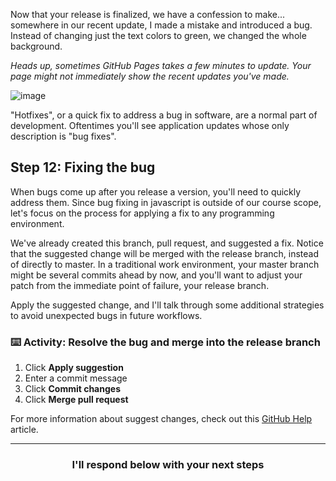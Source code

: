Now that your release is finalized, we have a confession to make... somewhere in our recent update, I made a mistake and introduced a bug. Instead of changing just the text colors to green, we changed the whole background.

_Heads up, sometimes GitHub Pages takes a few minutes to update. Your page might not immediately show the recent updates you've made._

![image](https://user-images.githubusercontent.com/13326548/48045461-487dd800-e145-11e8-843c-b91a82213eb8.png)

"Hotfixes", or a quick fix to address a bug in software, are a normal part of development. Oftentimes you'll see application updates whose only description is "bug fixes".

## Step 12: Fixing the bug

When bugs come up after you release a version, you'll need to quickly address them. Since bug fixing in javascript is outside of our course scope, let's focus on the process for applying a fix to any programming environment.

We've already created this branch, pull request, and suggested a fix. Notice that the suggested change will be merged with the release branch, instead of directly to master. In a traditional work environment, your master branch might be several commits ahead by now, and you'll want to adjust your patch from the immediate point of failure, your release branch.

Apply the suggested change, and I'll talk through some additional strategies to avoid unexpected bugs in future workflows.

### :keyboard: Activity: Resolve the bug and merge into the release branch

1. Click **Apply suggestion**
2. Enter a commit message
3. Click **Commit changes**
1. Click **Merge pull request**

For more information about suggest changes, check out this [GitHub Help](https://help.github.com/articles/incorporating-feedback-in-your-pull-request) article.

<hr>
<h3 align="center">I'll respond below with your next steps</h3>
